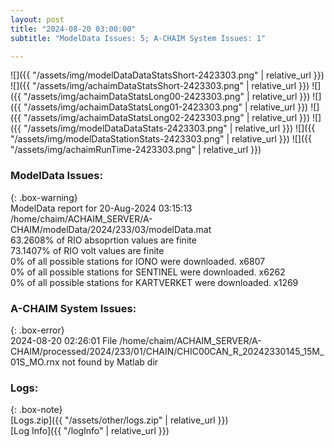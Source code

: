```yaml
---
layout: post
title: "2024-08-20 03:00:00"
subtitle: "ModelData Issues: 5; A-CHAIM System Issues: 1"

---
```


![]({{ "/assets/img/modelDataDataStatsShort-2423303.png" | relative_url }})
![]({{ "/assets/img/achaimDataStatsShort-2423303.png" | relative_url }})
![]({{ "/assets/img/achaimDataStatsLong00-2423303.png" | relative_url }})
![]({{ "/assets/img/achaimDataStatsLong01-2423303.png" | relative_url }})
![]({{ "/assets/img/achaimDataStatsLong02-2423303.png" | relative_url }})
![]({{ "/assets/img/modelDataDataStats-2423303.png" | relative_url }})
![]({{ "/assets/img/modelDataStationStats-2423303.png" | relative_url }})
![]({{ "/assets/img/achaimRunTime-2423303.png" | relative_url }})


### ModelData Issues:  
  
{: .box-warning}  
 ModelData report for 20-Aug-2024 03:15:13   
 /home/chaim/ACHAIM_SERVER/A-CHAIM/modelData/2024/233/03/modelData.mat   
 63.2608% of RIO absoprtion values are finite   
 73.1407% of RIO volt values are finite   
 0% of all possible stations for IONO were downloaded. x6807   
 0% of all possible stations for SENTINEL were downloaded. x6262   
 0% of all possible stations for KARTVERKET were downloaded. x1269   
  
### A-CHAIM System Issues:  
  
{: .box-error}  
2024-08-20 02:26:01 File /home/chaim/ACHAIM_SERVER/A-CHAIM/processed/2024/233/01/CHAIN/CHIC00CAN_R_20242330145_15M_01S_MO.rnx not found by Matlab dir  

### Logs:  
  
{: .box-note}  
[Logs.zip]({{ "/assets/other/logs.zip" | relative_url }})  
[Log Info]({{ "/logInfo" | relative_url }})  
